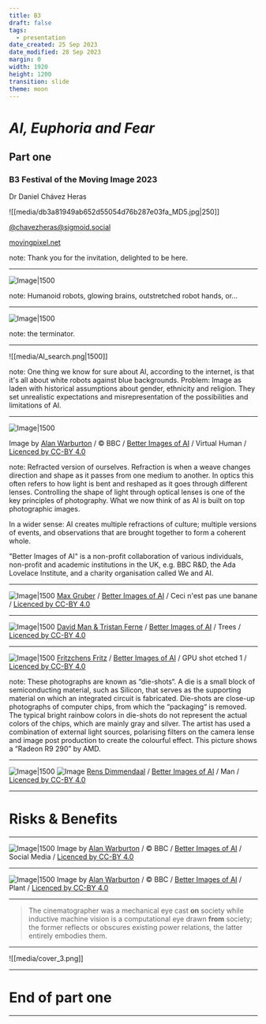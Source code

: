 ```yaml
---
title: B3
draft: false
tags:
  - presentation
date_created: 25 Sep 2023
date_modified: 28 Sep 2023
margin: 0
width: 1920
height: 1200
transition: slide
theme: moon
---
```


# _AI, Euphoria and Fear_
## Part one
### B3 Festival of the Moving Image 2023

Dr Daniel Chávez Heras

![[media/db3a81949ab652d55054d76b287e03fa_MD5.jpg|250]]

[@chavezheras@sigmoid.social](https://sigmoid.social/@chavezheras)

[movingpixel.net](https://movingpixel.net/)

note: Thank you for the invitation, delighted to be here.

---

![Image|1500](https://images.immediate.co.uk/production/volatile/sites/4/2018/08/GettyImages-594827903-4cc8b96-e1533637863207.jpg?quality=90&resize=942%2C400)

note:
Humanoid robots, glowing brains, outstretched robot hands, or...

---
![Image|1500](https://betanews.com/wp-content/uploads/2015/07/terminator.jpg) 

note: the terminator.

---

![[media/AI_search.png|1500]]

note:
One thing we know for sure about AI, according to the internet, is that it's all about white robots against blue backgrounds.
Problem: Image as laden with historical assumptions about gender, ethnicity and religion. They set unrealistic expectations and misrepresentation of the possibilities and limitations of AI.

---

![Image|1500](https://betterimagesofai.org/images/downloads?url=%2FImagesAI%2FWarburtonFemale_2560x1440.jpg&size=medium)

<span>Image by <a href="https://alanwarburton.co.uk/">Alan Warburton</a> / © BBC / <a href="https://www.betterimagesofai.org">Better Images of AI</a> / Virtual Human / <a href="https://creativecommons.org/licenses/by/4.0/">Licenced by CC-BY 4.0</a></span>

note:
Refracted version of ourselves. Refraction is when a weave changes direction and shape as it passes from one medium to another. In optics this often refers to how light is bent and reshaped as it goes through different lenses. Controlling the shape of light through optical lenses is one of the key principles of photography. 
What we now think of as AI is built on top photographic images.

In a wider sense: AI creates multiple refractions of culture; multiple versions of events, and observations that are brought together to form a coherent whole. 

"Better Images of AI" is a non-profit collaboration of various individuals, non-profit and academic institutions in the UK, e.g. BBC R&D, the Ada Lovelace Institute, and a charity organisation called We and AI.

---

![Image|1500](https://betterimagesofai.org/images/downloads?url=%2FImagesAI%2FMax_Gruber_Ceci_nest_pas_une_banane_4000x2667.jpg&size=medium)
<span><a href="https://www.behance.net/maxgruber2">Max Gruber</a> / <a href="https://www.betterimagesofai.org">Better Images of AI</a> / Ceci n'est pas une banane / <a href="https://creativecommons.org/licenses/by/4.0/">Licenced by CC-BY 4.0</a></span>

---

![Image|1500](https://betterimagesofai.org/images/downloads?url=%2FImagesAI%2Ftrees_2560x1440.jpg&size=medium)
<span><a href="https://www.bbc.co.uk/rd">David Man & Tristan Ferne</a> / <a href="https://www.betterimagesofai.org">Better Images of AI</a> / Trees / <a href="https://creativecommons.org/licenses/by/4.0/">Licenced by CC-BY 4.0</a></span>

---

![Image|1500](https://betterimagesofai.org/ImagesAI/Fritzchens-Fritz_GPU-shot-etched-1_4000x3049.jpg?nf_resize=fit&w=1920&q=50)
<span><a href="https://www.flickr.com/photos/130561288@N04/">Fritzchens Fritz</a> / <a href="https://www.betterimagesofai.org">Better Images of AI</a> / GPU shot etched 1 / <a href="https://creativecommons.org/licenses/by/4.0/">Licenced by CC-BY 4.0</a></span>

note:
These photographs are known as “die-shots“. 
A die is a small block of semiconducting material, such as Silicon, that serves as the supporting material on which an integrated circuit is fabricated. 
Die-shots are close-up photographs of computer chips, from which the “packaging“ is removed. The typical bright rainbow colors in die-shots do not represent the actual colors of the chips, which are mainly gray and silver. The artist has used a combination of external light sources, polarising filters on the camera lense and image post production to create the colourful effect. This picture shows a “Radeon R9 290” by AMD.

---


![Image|1500](https://betterimagesofai.org/images/downloads?url=%2FImagesAI%2FDimmendaal_tree_reversed_3000x1000.jpg&size=medium)
![Image](https://betterimagesofai.org/images/downloads?url=%2FImagesAI%2FDimmendaal_car_3000x1000.jpg&size=medium)
<span><a href="https://rensdimmendaal.com/">Rens Dimmendaal</a> / <a href="https://www.betterimagesofai.org">Better Images of AI</a> / Man / <a href="https://creativecommons.org/licenses/by/4.0/">Licenced by CC-BY 4.0</a></span>

---

# Risks & Benefits

---


![Image|1500](https://betterimagesofai.org/images/downloads?url=%2FImagesAI%2FWarburtonSocial_2560x1440.jpg&size=medium)
<span>Image by <a href="https://alanwarburton.co.uk/">Alan Warburton</a> / © BBC / <a href="https://www.betterimagesofai.org">Better Images of AI</a> / Social Media / <a href="https://creativecommons.org/licenses/by/4.0/">Licenced by CC-BY 4.0</a></span>

---

![Image|1500](https://betterimagesofai.org/images/downloads?url=%2FImagesAI%2FWarburtonNature_01_2560x1440.jpg&size=medium)
<span>Image by <a href="https://alanwarburton.co.uk/">Alan Warburton</a> / © BBC / <a href="https://www.betterimagesofai.org">Better Images of AI</a> / Plant / <a href="https://creativecommons.org/licenses/by/4.0/">Licenced by CC-BY 4.0</a></span>

---

>The cinematographer was a mechanical eye cast **on** society while inductive machine vision is a computational eye drawn **from** society; the former reflects or obscures existing power relations, the latter entirely embodies them.

---


![[media/cover_3.png]]


---

# End of part one

---

